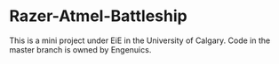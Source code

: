 # Razer-Atmel-Battleship

This is a mini project under EiE in the University of Calgary. Code in the master branch is owned by Engenuics.

